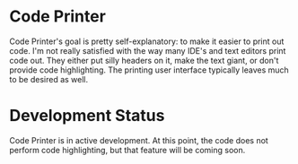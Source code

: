 Code Printer
============
Code Printer's goal is pretty self-explanatory: to make it easier to print out
code. I'm not really satisfied with the way many IDE's and text editors
print code out. They either put silly headers on it, make the text giant, or
don't provide code highlighting. The printing user interface typically leaves
much to be desired as well.

Development Status
==================
Code Printer is in active development. At this point, the code does not perform
code highlighting, but that feature will be coming soon.
